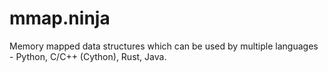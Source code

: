 # mmap.ninja
Memory mapped data structures which can be used by multiple languages - Python, C/C++ (Cython), Rust, Java.

